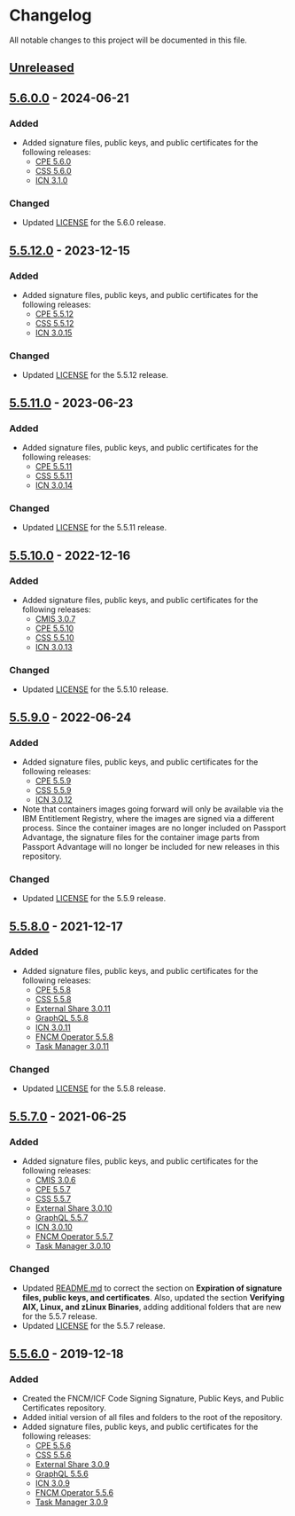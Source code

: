 # Changelog

All notable changes to this project will be documented in this file.

## [Unreleased]


## [5.6.0.0] - 2024-06-21

### Added
- Added signature files, public keys, and public certificates for the following releases:
  - [CPE 5.6.0](CPE/5.6.0)
  - [CSS 5.6.0](CSS/5.6.0)
  - [ICN 3.1.0](ICN/3.1.0)

### Changed
- Updated [LICENSE](LICENSE) for the 5.6.0 release. 


## [5.5.12.0] - 2023-12-15

### Added
- Added signature files, public keys, and public certificates for the following releases:
  - [CPE 5.5.12](CPE/5.5.12)
  - [CSS 5.5.12](CSS/5.5.12)
  - [ICN 3.0.15](ICN/3.0.15)

### Changed
- Updated [LICENSE](LICENSE) for the 5.5.12 release. 


## [5.5.11.0] - 2023-06-23

### Added
- Added signature files, public keys, and public certificates for the following releases:
  - [CPE 5.5.11](CPE/5.5.11)
  - [CSS 5.5.11](CSS/5.5.11)
  - [ICN 3.0.14](ICN/3.0.14)

### Changed
- Updated [LICENSE](LICENSE) for the 5.5.11 release. 


## [5.5.10.0] - 2022-12-16

### Added
- Added signature files, public keys, and public certificates for the following releases:
  - [CMIS 3.0.7](CMIS/3.0.7)
  - [CPE 5.5.10](CPE/5.5.10)
  - [CSS 5.5.10](CSS/5.5.10)
  - [ICN 3.0.13](ICN/3.0.13)

### Changed
- Updated [LICENSE](LICENSE) for the 5.5.10 release. 


## [5.5.9.0] - 2022-06-24

### Added
- Added signature files, public keys, and public certificates for the following releases:
  - [CPE 5.5.9](CPE/5.5.9)
  - [CSS 5.5.9](CSS/5.5.9)
  - [ICN 3.0.12](ICN/3.0.12)
- Note that containers images going forward will only be available via the IBM Entitlement Registry, where the images are signed via a different process.  Since the container images are no longer included on Passport Advantage, the signature files for the container image parts from Passport Advantage will no longer be included for new releases in this repository.

### Changed
- Updated [LICENSE](LICENSE) for the 5.5.9 release. 


## [5.5.8.0] - 2021-12-17

### Added
- Added signature files, public keys, and public certificates for the following releases:
  - [CPE 5.5.8](CPE/5.5.8)
  - [CSS 5.5.8](CSS/5.5.8)
  - [External Share 3.0.11](ExternalShare/3.0.11)
  - [GraphQL 5.5.8](GraphQL/5.5.8)
  - [ICN 3.0.11](ICN/3.0.11)
  - [FNCM Operator 5.5.8](Operator/5.5.8)
  - [Task Manager 3.0.11](TaskManager/3.0.11)

### Changed
- Updated [LICENSE](LICENSE) for the 5.5.8 release. 


## [5.5.7.0] - 2021-06-25

### Added
- Added signature files, public keys, and public certificates for the following releases:
  - [CMIS 3.0.6](CMIS/3.0.6)
  - [CPE 5.5.7](CPE/5.5.7)
  - [CSS 5.5.7](CSS/5.5.7)
  - [External Share 3.0.10](ExternalShare/3.0.10)
  - [GraphQL 5.5.7](GraphQL/5.5.7)
  - [ICN 3.0.10](ICN/3.0.10)
  - [FNCM Operator 5.5.7](Operator/5.5.7)
  - [Task Manager 3.0.10](TaskManager/3.0.10)

### Changed
- Updated [README.md](README.md) to correct the section on **Expiration of signature files, public keys, and certificates**. Also, updated the section **Verifying AIX, Linux, and zLinux Binaries**, adding additional folders that are new for the 5.5.7 release. 
- Updated [LICENSE](LICENSE) for the 5.5.7 release. 


## [5.5.6.0] - 2019-12-18

### Added
- Created the FNCM/ICF Code Signing Signature, Public Keys, and Public Certificates repository.
- Added initial version of all files and folders to the root of the repository.
- Added signature files, public keys, and public certificates for the following releases:
  - [CPE 5.5.6](CPE/5.5.6)
  - [CSS 5.5.6](CSS/5.5.6)
  - [External Share 3.0.9](ExternalShare/3.0.9)
  - [GraphQL 5.5.6](GraphQL/5.5.6)
  - [ICN 3.0.9](ICN/3.0.9)
  - [FNCM Operator 5.5.6](Operator/5.5.6)
  - [Task Manager 3.0.9](TaskManager/3.0.9)


[unreleased]: https://github.com/ibm-ecm/fncm-code-signing-signature-files/compare/v5.6.0.0...HEAD
[5.6.0.0]: https://github.com/ibm-ecm/fncm-code-signing-signature-files/releases/tag/v5.6.0.0
[5.5.12.0]: https://github.com/ibm-ecm/fncm-code-signing-signature-files/releases/tag/v5.5.12.0
[5.5.11.0]: https://github.com/ibm-ecm/fncm-code-signing-signature-files/releases/tag/v5.5.11.0
[5.5.10.0]: https://github.com/ibm-ecm/fncm-code-signing-signature-files/releases/tag/v5.5.10.0
[5.5.9.0]: https://github.com/ibm-ecm/fncm-code-signing-signature-files/releases/tag/v5.5.9.0
[5.5.8.0]: https://github.com/ibm-ecm/fncm-code-signing-signature-files/releases/tag/v5.5.8.0
[5.5.7.0]: https://github.com/ibm-ecm/fncm-code-signing-signature-files/releases/tag/v5.5.7.0
[5.5.6.0]: https://github.com/ibm-ecm/fncm-code-signing-signature-files/releases/tag/v5.5.6.0
